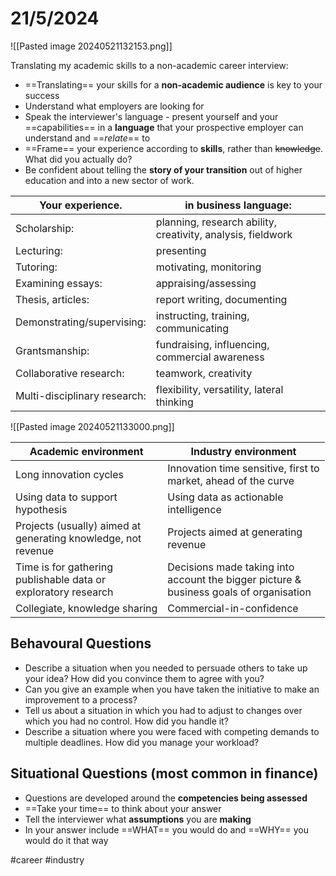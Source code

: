 

# 21/5/2024

![[Pasted image 20240521132153.png]]

Translating my academic skills to a non-academic career interview:

- ==Translating== your skills for a **non-academic audience** is key to your success
- Understand what employers are looking for
- Speak the interviewer's language - present yourself and your ==capabilities== in a **language** that your prospective employer can understand and ==*relate*== to
- ==Frame== your experience according to **skills**, rather than ~~knowledge~~. What did you actually do?
- Be confident about telling the **story of your transition** out of higher education and into a new sector of work.


| Your experience.             | in business language:                                       |
| ---------------------------- | ----------------------------------------------------------- |
| Scholarship:                 | planning, research ability, creativity, analysis, fieldwork |
| Lecturing:                   | presenting                                                  |
| Tutoring:                    | motivating, monitoring<br>                                  |
| Examining essays:            | appraising/assessing                                        |
| Thesis, articles:            | report writing, documenting                                 |
| Demonstrating/supervising:   | instructing, training, communicating                        |
| Grantsmanship:               | fundraising, influencing, commercial awareness              |
| Collaborative research:      | teamwork, creativity                                        |
| Multi-disciplinary research: | flexibility, versatility, lateral thinking                  |


![[Pasted image 20240521133000.png]]


| Academic environment                                                 | Industry environment                                                                         |
| -------------------------------------------------------------------- | -------------------------------------------------------------------------------------------- |
| Long innovation cycles                                               | Innovation time sensitive, first to<br>market, ahead of the curve                            |
| Using data to support<br>hypothesis                                  | Using data as actionable<br>intelligence                                                     |
| Projects (usually) aimed at<br>generating knowledge, not<br>revenue  | Projects aimed at generating<br>revenue                                                      |
| Time is for gathering<br>publishable data or<br>exploratory research | Decisions made taking into<br>account the bigger picture &<br>business goals of organisation |
| Collegiate, knowledge sharing                                        | Commercial-in-confidence                                                                     |

## Behavoural Questions

- Describe a situation when you needed to persuade others to take up your idea? How did you convince them to agree with you?
- Can you give an example when you have taken the initiative to make an improvement to a process?
- Tell us about a situation in which you had to adjust to changes over which you had no control. How did you handle it?
- Describe a situation where you were faced with competing demands to multiple deadlines. How did you manage your workload?

## Situational Questions (most common in finance)

- Questions are developed around the **competencies being assessed**
- ==Take your time== to think about your answer
- Tell the interviewer what **assumptions** you are **making**
- In your answer include ==WHAT== you would do and ==WHY== you would do it that way



#career #industry